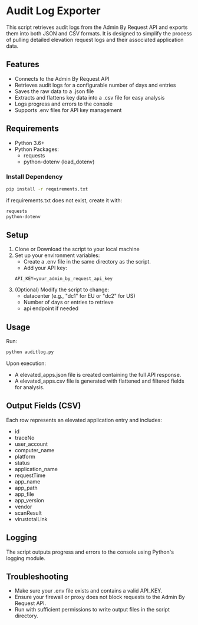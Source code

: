 # Audit Log Exporter

This script retrieves audit logs from the Admin By Request API and exports them into both JSON and CSV formats. It is designed to simplify the process of pulling detailed elevation request logs and their associated application data.

## Features

- Connects to the Admin By Request API
- Retrieves audit logs for a configurable number of days and entries
- Saves the raw data to a .json file
- Extracts and flattens key data into a .csv file for easy analysis
- Logs progress and errors to the console
- Supports .env files for API key management

## Requirements

- Python 3.6+
- Python Packages:
    - requests
    - python-dotenv (load_dotenv)

### Install Dependency

```bash
pip install -r requirements.txt
```
if requirements.txt does not exist, create it with:
```txt
requests
python-dotenv
```

## Setup

1. Clone or Download the script to your local machine
2. Set up your environment variables:
    - Create a .env file in the same directory as the script.
    - Add your API key:
    ```env
    API_KEY=your_admin_by_request_api_key
    ```
3. (Optional) Modify the script to change:
    - datacenter (e.g., "dc1" for EU or "dc2" for US)
    - Number of days or entries to retrieve
    - api endpoint if needed

## Usage

Run:
```bash
python auditlog.py
```
Upon execution:
- A elevated_apps.json file is created containing the full API response.
- A elevated_apps.csv file is generated with flattened and filtered fields for analysis.

## Output Fields (CSV)

Each row represents an elevated application entry and includes:
- id
- traceNo
- user_account
- computer_name
- platform
- status
- application_name
- requestTime
- app_name
- app_path
- app_file
- app_version
- vendor
- scanResult
- virustotalLink

## Logging

The script outputs progress and errors to the console using Python's logging module.

## Troubleshooting

- Make sure your .env file exists and contains a valid API_KEY.
- Ensure your firewall or proxy does not block requests to the Admin By Request API.
- Run with sufficient permissions to write output files in the script directory.

